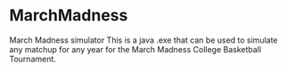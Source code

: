 MarchMadness
============

March Madness simulator
 This is a java .exe that can be used to simulate any matchup for any year for the March Madness College Basketball Tournament.  
